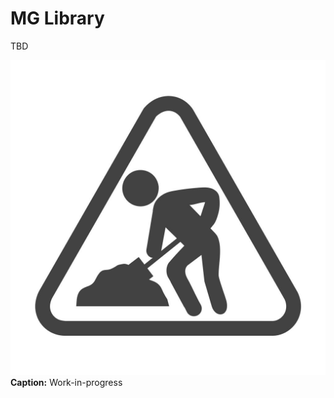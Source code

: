 # MG Library

TBD

![Image Alt text](./../images/maintenance-work-in-progress.jpg " ")**Caption:** Work-in-progress

